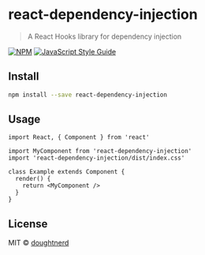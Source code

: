 # react-dependency-injection

> A React Hooks library for dependency injection

[![NPM](https://img.shields.io/npm/v/react-dependency-injection.svg)](https://www.npmjs.com/package/react-dependency-injection) [![JavaScript Style Guide](https://img.shields.io/badge/code_style-standard-brightgreen.svg)](https://standardjs.com)

## Install

```bash
npm install --save react-dependency-injection
```

## Usage

```tsx
import React, { Component } from 'react'

import MyComponent from 'react-dependency-injection'
import 'react-dependency-injection/dist/index.css'

class Example extends Component {
  render() {
    return <MyComponent />
  }
}
```

## License

MIT © [doughtnerd](https://github.com/doughtnerd)
